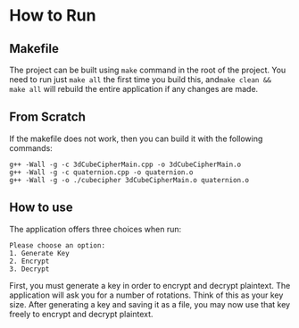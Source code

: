 # How to Run
## Makefile
The project can be built using `make` command in the root of the project. You need to run just ``make all`` the first time you build this, and``make clean && make all`` will rebuild the entire application if any changes are made. 
## From Scratch
If the makefile does not work, then you can build it with the following commands:
```
g++ -Wall -g -c 3dCubeCipherMain.cpp -o 3dCubeCipherMain.o
g++ -Wall -g -c quaternion.cpp -o quaternion.o
g++ -Wall -g -o ./cubecipher 3dCubeCipherMain.o quaternion.o
```
## How to use
The application offers three choices when run:
```
Please choose an option:
1. Generate Key
2. Encrypt
3. Decrypt
```
First, you must generate a key in order to encrypt and decrypt plaintext. The application will ask you for a number of rotations. Think of this as your key size. 
After generating a key and saving it as a file, you may now use that key freely to encrypt and decrypt plaintext.



